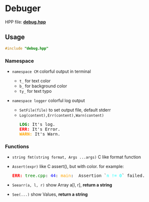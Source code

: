 # Debuger

HPP file: **[debug.hpp](./debug.hpp)**

## Usage

```cpp
#include "debug.hpp"
```

### Namespace

- `namespace CM` colorful output in terminal
  - `t_` for text color
  - `b_` for background color
  - `ty_` for text typo

- `namespace logger` colorful log output
  - `SetFile(file)` to set output file, default stderr
  - `Log(content),Err(content),Warn(content)`  
    <pre><font color="green"><b>LOG: </b></font>It&apos;s log.
    <font color="red"><b>ERR: </b></font>It&apos;s Error.
    <font color="orange"><b>WARN: </b></font>It&apos;s Warn.
    </pre>


### Functions

- `string fmt(string format, Args ...args)` C like format function

- `Assert(expr)` like C assert(), but with color. for example:  
  <pre><font color="red"><b>ERR: </b></font><font color="green">tree.cpp</font>: <font color="blue">44</font>: <font color="orange">main</font>:  Assertion `<font color="cyan">n != 0</font>` failed.</pre>

- `Seearr(a, l, r)` show Array a[l, r], **return a string**

- `See(...)` show Values, **return a string**
